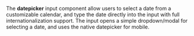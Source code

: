 The **datepicker** input component allow users to select a date from a customizable calendar, and type the date directly into the input with full internationalization support.
The input opens a simple dropdown/modal for selecting a date, and uses the native datepicker for mobile.